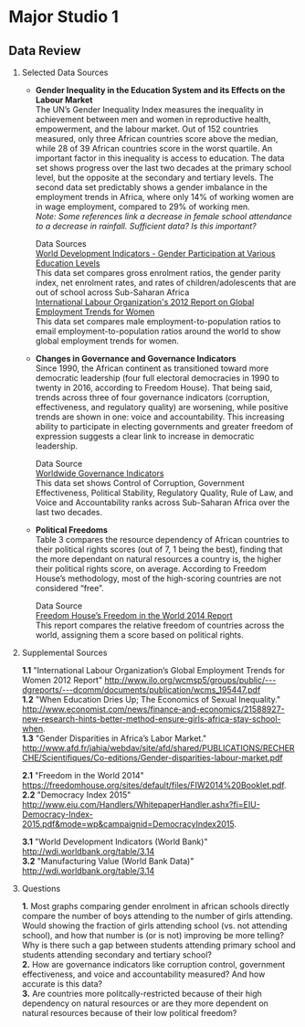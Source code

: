# Major Studio 1

## Data Review

1. Selected Data Sources

    - **Gender Inequality in the Education System and its Effects on the Labour Market**  
        The UN’s Gender Inequality Index measures the inequality in achievement between men and women in reproductive health, empowerment, and the labour market. Out of 152 countries measured, only three African countries score above the median, while 28 of 39 African countries score in the worst quartile. An important factor in this inequality is access to education. The data set shows progress over the last two decades at the primary school level, but the opposite at the secondary and tertiary levels. The second data set predictably shows a gender imbalance in the employment trends in Africa, where only 14% of working women are in wage employment, compared to 29% of working men.   
        *Note: Some references link a decrease in female school attendance to a decrease in rainfall. Sufficient data? Is this important?*
        
        Data Sources  
        [World Development Indicators - Gender Participation at Various Education Levels](http://databank.worldbank.org/data/reports.aspx?Report_Name=Gross-Enrolment-Ratio&Id=cb705e48)  
        This data set compares gross enrolment ratios, the gender parity index, net enrolment rates, and rates of children/adolescents that are out of school across Sub-Saharan Africa  
        [International Labour Organization's 2012 Report on Global Employment Trends for Women](http://www.ilo.org/wcmsp5/groups/public/---dgreports/---dcomm/documents/publication/wcms_195447.pdf)  
        This data set compares male employment-to-population ratios to email employment-to-population ratios around the world to show global employment trends for women.
    
    - **Changes in Governance and Governance Indicators**  
        Since 1990, the African continent as transitioned toward more democratic leadership (four full electoral democracies in 1990 to twenty in 2016, according to Freedom House). That being said, trends across three of four governance indicators (corruption, effectiveness, and regulatory quality) are worsening, while positive trends are shown in one: voice and accountability. This increasing ability to participate in electing governments and greater freedom of expression suggests a clear link to increase in democratic leadership.
       
        Data Source  
        [Worldwide Governance Indicators](http://databank.worldbank.org/data/Governance/id/398b56e9)  
        This data set shows Control of Corruption, Government Effectiveness, Political Stability, Regulatory Quality, Rule of Law, and Voice and Accountability ranks across Sub-Saharan Africa over the last two decades.

    - **Political Freedoms**  
        Table 3 compares the resource dependency of African countries to their political rights scores (out of 7, 1 being the best), finding that the more dependant on natural resources a country is, the higher their political rights score, on average. According to Freedom House’s methodology, most of the high-scoring countries are not considered “free”.  
        
        Data Source  
        [Freedom House’s Freedom in the World 2014 Report](https://freedomhouse.org/sites/default/files/FIW2014%20Booklet.pdf)  
        This report compares the relative freedom of countries across the world, assigning them a score based on political rights.

2. Supplemental Sources
      
      **1.1** "International Labour Organization’s Global Employment Trends for Women 2012 Report" <http://www.ilo.org/wcmsp5/groups/public/---dgreports/---dcomm/documents/publication/wcms_195447.pdf>   
      **1.2** "When Education Dries Up; The Economics of Sexual Inequality." <http://www.economist.com/news/finance-and-economics/21588927-new-research-hints-better-method-ensure-girls-africa-stay-school-when>.  
      **1.3** "Gender Disparities in Africa’s Labor Market." <http://www.afd.fr/jahia/webdav/site/afd/shared/PUBLICATIONS/RECHERCHE/Scientifiques/Co-editions/Gender-disparities-labour-market.pdf>

      **2.1** "Freedom in the World 2014" <https://freedomhouse.org/sites/default/files/FIW2014%20Booklet.pdf>.  
      **2.2** "Democracy Index 2015" <http://www.eiu.com/Handlers/WhitepaperHandler.ashx?fi=EIU-Democracy-Index-2015.pdf&mode=wp&campaignid=DemocracyIndex2015>.  
    
      **3.1** "World Development Indicators (World Bank)" <http://wdi.worldbank.org/table/3.14>  
      **3.2** "Manufacturing Value (World Bank Data)" <http://wdi.worldbank.org/table/3.14>
3. Questions

    **1.** Most graphs comparing gender enrolment in african schools directly compare the number of boys attending to the number of girls attending. Would showing the fraction of girls attending school (vs. not attending school), and how that number is (or is not) improving be more telling?  Why is there such a gap between students attending primary school and students attending secondary and tertiary school?  
    **2.** How are governance indicators like corruption control, government effectiveness, and voice and accountability measured? And how accurate is this data?  
    **3.** Are countries more politcally-restricted because of their high dependency on natural resources or are they more dependent on natural resources because of their low political freedom?  
